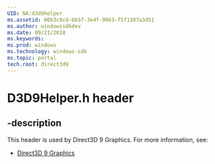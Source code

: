 ```yaml
---
UID: NA:d3d9helper
ms.assetid: 00b3c8cd-bb57-3e4f-9063-f5f1307a3d51
ms.author: windowssdkdev
ms.date: 09/21/2018
ms.keywords: 
ms.prod: windows
ms.technology: windows-sdk
ms.topic: portal
tech.root: direct3d9
---
```


# D3D9Helper.h header


## -description


This header is used by Direct3D 9 Graphics. For more information, see:

- [Direct3D 9 Graphics](../_direct3d9)
